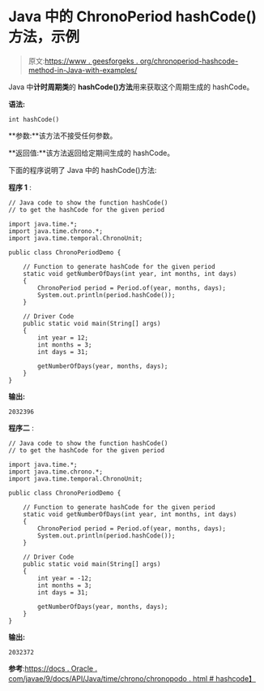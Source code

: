 # Java 中的 ChronoPeriod hashCode()方法，示例

> 原文:[https://www . geesforgeks . org/chronoperiod-hashcode-method-in-Java-with-examples/](https://www.geeksforgeeks.org/chronoperiod-hashcode-method-in-java-with-examples/)

Java 中**计时周期类**的 **hashCode()方法**用来获取这个周期生成的 hashCode。

**语法:**

```
int hashCode()
```

**参数:**该方法不接受任何参数。

**返回值:**该方法返回给定期间生成的 hashCode。

下面的程序说明了 Java 中的 hashCode()方法:

**程序 1** :

```
// Java code to show the function hashCode()
// to get the hashCode for the given period

import java.time.*;
import java.time.chrono.*;
import java.time.temporal.ChronoUnit;

public class ChronoPeriodDemo {

    // Function to generate hashCode for the given period
    static void getNumberOfDays(int year, int months, int days)
    {
        ChronoPeriod period = Period.of(year, months, days);
        System.out.println(period.hashCode());
    }

    // Driver Code
    public static void main(String[] args)
    {
        int year = 12;
        int months = 3;
        int days = 31;

        getNumberOfDays(year, months, days);
    }
}
```

**输出:**

```
2032396

```

**程序二** :

```
// Java code to show the function hashCode()
// to get the hashCode for the given period

import java.time.*;
import java.time.chrono.*;
import java.time.temporal.ChronoUnit;

public class ChronoPeriodDemo {

    // Function to generate hashCode for the given period
    static void getNumberOfDays(int year, int months, int days)
    {
        ChronoPeriod period = Period.of(year, months, days);
        System.out.println(period.hashCode());
    }

    // Driver Code
    public static void main(String[] args)
    {
        int year = -12;
        int months = 3;
        int days = 31;

        getNumberOfDays(year, months, days);
    }
}
```

**输出:**

```
2032372

```

**参考**:[https://docs . Oracle . com/javae/9/docs/API/Java/time/chrono/chronopodo . html # hashcode】](https://docs.oracle.com/javase/9/docs/api/java/time/chrono/ChronoPeriod.html#hashCode--)